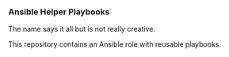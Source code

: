 ### Ansible Helper Playbooks

The name says it all but is not really creative. 

This repository contains an Ansible role with reusable playbooks.
